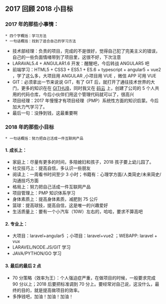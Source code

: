 ## 2017 回顾 2018 小目标

### 2017 年的那些小事情：

```
* 四个字概括：学习方法
* 一句话概括：找到了适合自己的学习方法
```

* 技术部经理：负责的项目，完成的不是很好，觉得自己犯了完美主义的错误，自己的一些负面情绪带到了项目里，这很不好，下次注意
* LARAVAL5.4 + ANGULAR1.6 开发：醒醒吧，今后转战 ANGULAR5 吧
* 前端学习：HTML5 + CSS3 + ES5.1 + ES.6 + typescript + angular5 + vue2 ，学了这么多，大项目用 ANGULAR ,小项目用 VUE ，微信 APP 可用 VUE
* GIT：必须拿出一节来说说 GIT，有了 GIT 后，就打开了通往技术世界的大门，更多的知识在在 [GITHUB](http://git.ezhuo.cn/)，同时我又在 [码云](https://gitee.com/) 上，创建了公司的 5 个人共用的代码仓库，今后小伙伴们用这个管理代码就可以了，很高兴
* 项目经理：2017 年慢慢才有项目经理（PMP）系统性方面的知识启蒙。今后加大力气学习了。
* 最后一句：没挣到钱，这最重要啊

### 2018 年的那些小目标

```
* 一句话概括：努力把自己活成一件互联网产品
```

#### 1. 成长上：

* 家庭上：尽量有更多的时间，多陪媳妇和孩子，2018 孩子要上幼儿园了。
* 社交技巧上：提高自信，多认识一些朋友
* 阅读上：一周看书时间至少 3 小时；书籍有：心理学方面/人类简史/未来简史/沟通技巧方面
* 格局上：努力把自己活成一件互联网产品
* 项目管理上：PMP 知识体系学习
* 身体素质上：提高身体素质，减肥到 75 公斤
* 篮球：提高球技，提高自信，这是唯一的兴趣爱好
* 生活质量上：要有一个小汽车（10W）左右的，哈哈，要求不算高吧

#### 2. 专业上：

* 大项目：laravel+angular5 ；小项目：laravel+vue2 ；WEBAPP: laravel + vux
* LARAVEL/NODE.JS/GIT 学习
* JAVA/PYTHON/GO 学习

#### 3. 最后的最后 2 点

* 70 分策略（效率为王）：个人强迫症严重，在做项目的时候，一般要求完成 90 分以上；2018 后要把标准调到 70 分上。要经常对自己说，这没什么，最终的目的，就是提高做项目的效率。
* 多挣钱吧，加油！加油！加油！
